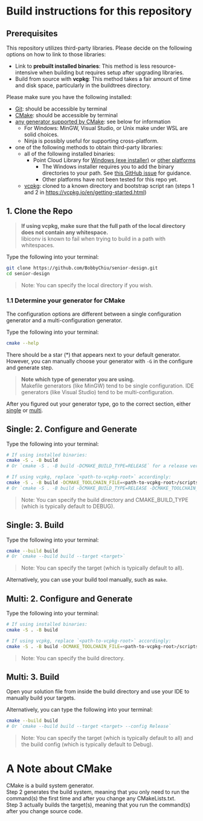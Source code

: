 # Build instructions for this repository

## Prerequisites

This repository utilizes third-party libraries. Please decide on the following options on how to link to those libraries:

- Link to **prebuilt installed binaries**: This method is less resource-intensive when building but requires setup after upgrading libraries.
- Build from source with **vcpkg**: This method takes a fair amount of time and disk space, particularly in the buildtrees directory.

Please make sure you have the following installed:

- [Git](https://git-scm.com): should be accessible by terminal
- [CMake](https://cmake.org): should be accessible by terminal
- [any generator supported by CMake](https://cmake.org/cmake/help/latest/manual/cmake-generators.7.html): see below for information
  - For Windows: MinGW, Visual Studio, or Unix make under WSL are solid choices.
  - Ninja is possibly useful for supporting cross-platform.
- one of the following methods to obtain third-party libraries:
  - all of the following installed binaries:
    - Point Cloud Library for [Windows (exe installer)](https://github.com/PointCloudLibrary/pcl/releases) or [other platforms](https://pointclouds.org/downloads/)
      - The Windows installer requires you to add the binary directories to your path. See [this GitHub issue](https://github.com/PointCloudLibrary/pcl/issues/5001#issuecomment-953412362) for guidance.
      - Other platforms have not been tested for this repo yet.
  - [vcpkg](https://vcpkg.io): cloned to a known directory and bootstrap script ran (steps 1 and 2 in https://vcpkg.io/en/getting-started.html)

## 1. Clone the Repo

> **If using vcpkg, make sure that the full path of the local directory does not contain any whitespace.** \
> libiconv is known to fail when trying to build in a path with whitespaces.

Type the following into your terminal:

```sh
git clone https://github.com/BobbyChiu/senior-design.git
cd senior-design
```

> Note: You can specify the local directory if you wish.

### 1.1 Determine your generator for CMake

The configuration options are different between a single configuration generator and a multi-configuration generator.

Type the following into your terminal:

```sh
cmake --help
```

There should be a star (*) that appears next to your default generator. However, you can manually choose your generator with `-G` in the configure and generate step.

> **Note which type of generator you are using.** \
> Makefile generators (like MinGW) tend to be single configuration.
> IDE generators (like Visual Studio) tend to be multi-configuration.

After you figured out your generator type, go to the correct section, either [single](#single-2-configure-and-generate) or [multi](#multi-2-configure-and-generate).

## Single: 2. Configure and Generate

Type the following into your terminal:

```sh
# If using installed binaries:
cmake -S . -B build
# Or `cmake -S . -B build -DCMAKE_BUILD_TYPE=RELEASE` for a release version

# If using vcpkg, replace `<path-to-vcpkg-root>` accordingly:
cmake -S . -B build -DCMAKE_TOOLCHAIN_FILE=<path-to-vcpkg-root>/scripts/buildsystems/vcpkg.cmake
# Or `cmake -S . -B build -DCMAKE_BUILD_TYPE=RELEASE -DCMAKE_TOOLCHAIN_FILE=<path-to-vcpkg-root>/scripts/buildsystems/vcpkg.cmake` for a release version
```

> Note: You can specify the build directory and CMAKE_BUILD_TYPE (which is typically default to DEBUG).

## Single: 3. Build

Type the following into your terminal:

```sh
cmake --build build
# Or `cmake --build build --target <target>`
```

> Note: You can specify the target (which is typically default to all).

Alternatively, you can use your build tool manually, such as `make`.

## Multi: 2. Configure and Generate

Type the following into your terminal:

```sh
# If using installed binaries:
cmake -S . -B build

# If using vcpkg, replace `<path-to-vcpkg-root>` accordingly:
cmake -S . -B build -DCMAKE_TOOLCHAIN_FILE=<path-to-vcpkg-root>/scripts/buildsystems/vcpkg.cmake
```

> Note: You can specify the build directory.

## Multi: 3. Build

Open your solution file from inside the build directory and use your IDE to manually build your targets.

Alternatively, you can type the following into your terminal:

```sh
cmake --build build
# Or `cmake --build build --target <target> --config Release`
```

> Note: You can specify the target (which is typically default to all) and the build config (which is typically default to Debug).

# A Note about CMake

CMake is a build system generator. \
Step 2 generates the build system, meaning that you only need to run the command(s) the first time and after you change any CMakeLists.txt. \
Step 3 actually builds the target(s), meaning that you run the command(s) after you change source code.
